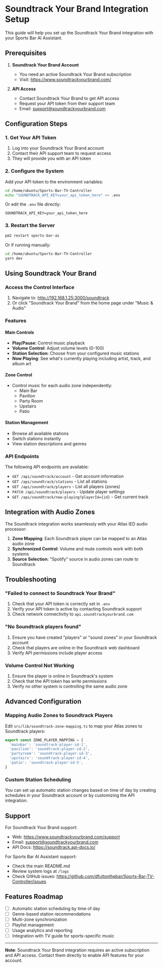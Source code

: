 
# Soundtrack Your Brand Integration Setup

This guide will help you set up the Soundtrack Your Brand integration with your Sports Bar AI Assistant.

## Prerequisites

1. **Soundtrack Your Brand Account**
   - You need an active Soundtrack Your Brand subscription
   - Visit: https://www.soundtrackyourbrand.com/

2. **API Access**
   - Contact Soundtrack Your Brand to get API access
   - Request your API token from their support team
   - Email: support@soundtrackyourbrand.com

## Configuration Steps

### 1. Get Your API Token

1. Log into your Soundtrack Your Brand account
2. Contact their API support team to request access
3. They will provide you with an API token

### 2. Configure the System

Add your API token to the environment variables:

```bash
cd /home/ubuntu/Sports-Bar-TV-Controller
echo "SOUNDTRACK_API_KEY=your_api_token_here" >> .env
```

Or edit the `.env` file directly:

```env
SOUNDTRACK_API_KEY=your_api_token_here
```

### 3. Restart the Server

```bash
pm2 restart sports-bar-ai
```

Or if running manually:

```bash
cd /home/ubuntu/Sports-Bar-TV-Controller
yarn dev
```

## Using Soundtrack Your Brand

### Access the Control Interface

1. Navigate to: http://192.168.1.25:3000/soundtrack
2. Or click "Soundtrack Your Brand" from the home page under "Music & Audio"

### Features

#### Main Controls
- **Play/Pause**: Control music playback
- **Volume Control**: Adjust volume levels (0-100)
- **Station Selection**: Choose from your configured music stations
- **Now Playing**: See what's currently playing including artist, track, and album art

#### Zone Control
- Control music for each audio zone independently:
  - Main Bar
  - Pavilion
  - Party Room
  - Upstairs
  - Patio

#### Station Management
- Browse all available stations
- Switch stations instantly
- View station descriptions and genres

### API Endpoints

The following API endpoints are available:

- `GET /api/soundtrack/account` - Get account information
- `GET /api/soundtrack/stations` - List all stations
- `GET /api/soundtrack/players` - List all players (zones)
- `PATCH /api/soundtrack/players` - Update player settings
- `GET /api/soundtrack/now-playing?playerId={id}` - Get current track

## Integration with Audio Zones

The Soundtrack integration works seamlessly with your Atlas IED audio processor:

1. **Zone Mapping**: Each Soundtrack player can be mapped to an Atlas audio zone
2. **Synchronized Control**: Volume and mute controls work with both systems
3. **Source Selection**: "Spotify" source in audio zones can route to Soundtrack

## Troubleshooting

### "Failed to connect to Soundtrack Your Brand"

1. Check that your API token is correctly set in `.env`
2. Verify your API token is active by contacting Soundtrack support
3. Check network connectivity to `api.soundtrackyourbrand.com`

### "No Soundtrack players found"

1. Ensure you have created "players" or "sound zones" in your Soundtrack account
2. Check that players are online in the Soundtrack web dashboard
3. Verify API permissions include player access

### Volume Control Not Working

1. Ensure the player is online in Soundtrack's system
2. Check that the API token has write permissions
3. Verify no other system is controlling the same audio zone

## Advanced Configuration

### Mapping Audio Zones to Soundtrack Players

Edit `src/lib/soundtrack-zone-mapping.ts` to map your Atlas zones to Soundtrack players:

```typescript
export const ZONE_PLAYER_MAPPING = {
  'mainbar': 'soundtrack-player-id-1',
  'pavilion': 'soundtrack-player-id-2',
  'partyroom': 'soundtrack-player-id-3',
  'upstairs': 'soundtrack-player-id-4',
  'patio': 'soundtrack-player-id-5',
}
```

### Custom Station Scheduling

You can set up automatic station changes based on time of day by creating schedules in your Soundtrack account or by customizing the API integration.

## Support

For Soundtrack Your Brand support:
- Web: https://www.soundtrackyourbrand.com/support
- Email: support@soundtrackyourbrand.com
- API Docs: https://soundtrack.api-docs.io/

For Sports Bar AI Assistant support:
- Check the main README.md
- Review system logs at `/logs`
- Check GitHub issues: https://github.com/dfultonthebar/Sports-Bar-TV-Controller/issues

## Features Roadmap

- [ ] Automatic station scheduling by time of day
- [ ] Genre-based station recommendations
- [ ] Multi-zone synchronization
- [ ] Playlist management
- [ ] Usage analytics and reporting
- [ ] Integration with TV guide for sports-specific music

---

**Note**: Soundtrack Your Brand integration requires an active subscription and API access. Contact them directly to enable API features for your account.
